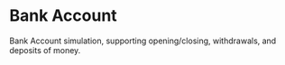 # Bank Account
Bank Account simulation, supporting opening/closing, withdrawals, and deposits of money.

